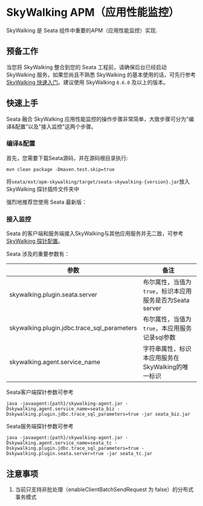 # SkyWalking APM（应用性能监控）

SkyWalking 是 Seata 组件中重要的APM（应用性能监控）实现.

## 预备工作

当您将 SkyWalking 整合到您的 Seata 工程前，请确保后台已经启动 SkyWalking 服务，如果您尚且不熟悉 SkyWalking 的基本使用的话，可先行参考 [SkyWalking 快速入门](https://github.com/apache/skywalking/tree/master/docs)。建议使用 SkyWalking `8.6.0` 及以上的版本。

## 快速上手

Seata 融合 SkyWalking 应用性能监控的操作步骤非常简单，大致步骤可分为"编译&配置"以及"接入监控"这两个步骤。

### 编译&配置

首先，您需要下载Seata源码，并在源码根目录执行:

`mvn clean package -Dmaven.test.skip=true`

将`seata/ext/apm-skywalking/target/seata-skywalking-{version}.jar`放入SkyWalking 探针插件文件夹中

强烈地推荐您使用 Seata 最新版：

### 接入监控

Seata 的客户端和服务端接入SkyWalking与其他应用服务并无二致，可参考[SkyWalking 探针配置](https://github.com/apache/skywalking/blob/f3b567160ce61675cb692c3417101162d67093de/docs/en/setup/service-agent/java-agent/Setting-override.md)。

Seata 涉及的重要参数有：

| 参数         | 备注|
|---------------|----|
| skywalking.plugin.seata.server             |布尔属性，当值为`true`，标识本应用服务是否为Seata server|
| skywalking.plugin.jdbc.trace_sql_parameters|布尔属性，当值为`true`，本应用服务记录sql参数|
| skywalking.agent.service_name              |字符串属性，标识本应用服务在SkyWalking的唯一标识|

Seata客户端探针参数可参考
```
java -javaagent:{path}/skywalking-agent.jar -Dskywalking.agent.service_name=seata_biz -Dskywalking.plugin.jdbc.trace_sql_parameters=true -jar seata_biz.jar
```

Seata服务端探针参数可参考
```
java -javaagent:{path}/skywalking-agent.jar -Dskywalking.agent.service_name=seata_tc -Dskywalking.plugin.jdbc.trace_sql_parameters=true -Dskywalking.plugin.seata.server=true -jar seata_tc.jar
```

## 注意事项

1. 当前只支持非批处理（enableClientBatchSendRequest 为 false）的分布式事务模式
